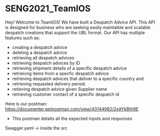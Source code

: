 # SENG2021_TeamIOS
Hey! Welcome to TeamIOS! We have built a Despatch Advice API. This API is designed for business who are seeking easily maintaible and scalable despatch creations that support the UBL format. 
Our API has mutliple features such as:
- creating a despatch advice
- deleting a despatch advice
- retrieving all despatch advices
- retrieving despatch advices by ID
- retrieving shipment details of a specific despatch advice
- retrieivng items from a specfic despatch advice
- retrieving despatch advices that deliver to a specific country and
- retrieving requested delivery period.
- retieving despatch advice given Supplier name
- retrieving customer contact of a specific despatch id

Here is our postman: https://documenter.getpostman.com/view/43144982/2sAYkBth9E
- This postman details all the expected inputs and responses

Swagger.yaml -> inside the src


